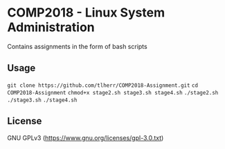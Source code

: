 # COMP2018 - Linux System Administration

Contains assignments in the form of bash scripts

## Usage
 `git clone https://github.com/tlherr/COMP2018-Assignment.git`
 `cd COMP2018-Assignment`
 `chmod+x stage2.sh stage3.sh stage4.sh`
 `./stage2.sh`
 `./stage3.sh`
 `./stage4.sh`

## License

GNU GPLv3 (https://www.gnu.org/licenses/gpl-3.0.txt)
